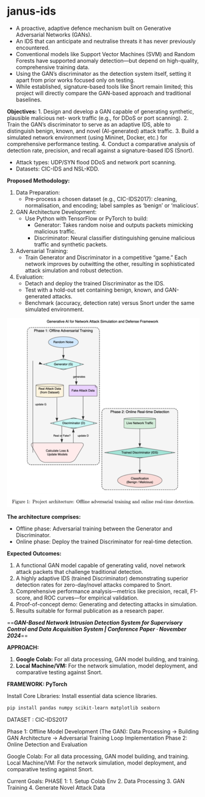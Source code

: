 # janus-ids
- A proactive, adaptive defence mechanism built on Generative Adversarial Networks (GANs).
- An IDS that can anticipate and neutralise threats it has never previously encountered.
- Conventional models like Support Vector Machines (SVM) and Random Forests have supported anomaly detection—but depend on high-quality, comprehensive training data.
- Using the GAN’s discriminator as the detection system itself, setting it apart from prior works focused only on testing.
- While established, signature-based tools like Snort remain limited; this project will directly compare the GAN-based approach and traditional baselines.

**Objectives:**
	1. Design and develop a GAN capable of generating synthetic, plausible malicious net- work traffic (e.g., for DDoS or port scanning).
	2. Train the GAN’s discriminator to serve as an adaptive IDS, able to distinguish benign, known, and novel (AI-generated) attack traffic.
	3. Build a simulated network environment (using Mininet, Docker, etc.) for comprehensive performance testing.
	4. Conduct a comparative analysis of detection rate, precision, and recall against a signature-based IDS (Snort).

- Attack types: UDP/SYN flood DDoS and network port scanning.
- Datasets: CIC-IDS and NSL-KDD.

**Proposed Methodology:** 
1. Data Preparation:
	- Pre-process a chosen dataset (e.g., CIC-IDS2017): cleaning, normalisation, and encoding; label samples as ‘benign’ or ‘malicious’.
2. GAN Architecture Development:
	- Use Python with TensorFlow or PyTorch to build:  
		- Generator: Takes random noise and outputs packets mimicking malicious traffic.
		- Discriminator: Neural classifier distinguishing genuine malicious traffic and synthetic packets.
3. Adversarial Training:
	- Train Generator and Discriminator in a competitive “game.” Each network improves by outwitting the other, resulting in sophisticated attack simulation and robust detection.
4. Evaluation:
	- Detach and deploy the trained Discriminator as the IDS.
	- Test with a hold-out set containing benign, known, and GAN-generated attacks.
	- Benchmark (accuracy, detection rate) versus Snort under the same simulated environment.

![Alt text](image.png)

**The architecture comprises:**
- Offline phase: Adversarial training between the Generator and Discriminator.
- Online phase: Deploy the trained Discriminator for real-time detection.

**Expected Outcomes:**
1. A functional GAN model capable of generating valid, novel network attack packets that challenge traditional detection.
2. A highly adaptive IDS (trained Discriminator) demonstrating superior detection rates for zero-day/novel attacks compared to Snort.
3. Comprehensive performance analysis—metrics like precision, recall, F1-score, and ROC curves—for empirical validation.
4. Proof-of-concept demo: Generating and detecting attacks in simulation.
5. Results suitable for formal publication as a research paper.


==***GAN-Based Network Intrusion Detection System for Supervisory Control and Data Acquisition System | Conference Paper · November 2024***==


**APPROACH:**
1. **Google Colab:** For all data processing, GAN model building, and training.
2. **Local Machine/VM:** For the network simulation, model deployment, and comparative testing against Snort.

**FRAMEWORK: PyTorch** 

Install Core Libraries: Install essential data science libraries.
```bash
pip install pandas numpy scikit-learn matplotlib seaborn
```

DATASET : CIC-IDS2017

Phase 1: Offline Model Development (The GAN): Data Processing -> Building GAN Architecture -> Adversarial Training Loop Implementation
Phase 2: Online Detection and Evaluation


Google Colab: For all data processing, GAN model building, and training.
Local Machine/VM: For the network simulation, model deployment, and comparative testing against Snort.

Current Goals:
PHASE 1:
        1. Setup Colab Env
        2. Data Processing
        3. GAN Training
        4. Generate Novel Attack Data